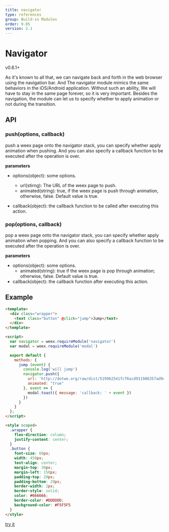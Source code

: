 ```yaml
---
title: navigator
type: references
group: Build-in Modules
order: 9.05
version: 2.1
---
```


# Navigator

<span class="weex-version">v0.6.1+</span>

As it's known to all that, we can navigate back and forth in the web browser using the navigation bar.
And The navigator module mimics the same behaviors in the iOS/Android application. Without such an ability, We will have to stay in the same page forever, so it is very important. Besides the navigation, the module can let us to specify whether to apply animation or not during the transition.

## API
### push(options, callback)

push a weex page onto the navigator stack, you can specify whether apply animation when pushing. And you can also specify a callback function to be executed after the operation is over.

**parameters**

* options(object): some options.
  * url(stirng): The URL of the weex page to push.
  * animated(string): true, if the weex page is push through animation, otherwise, false. Default value is true.

* callback(object): the callback function to be called after executing this action.

### pop(options, callback)

pop a weex page onto the navigator stack, you can specify whether apply animation when popping. And you can also specify a callback function to be executed after the operation is over.

**parameters**

* options(object): some options.
  * animated(string): true if the weex page is pop through animation; otherwise, false. Default value is true.
* callback(object): the callback function after executing this action.


## Example

```html
<template>
  <div class="wrapper">
    <text class="button" @click="jump">Jump</text>
  </div>
</template>

<script>
  var navigator = weex.requireModule('navigator')
  var modal = weex.requireModule('modal')

  export default {
    methods: {
      jump (event) {
        console.log('will jump')
        navigator.push({
          url: 'http://dotwe.org/raw/dist/519962541fcf6acd911986357ad9c2ed.js',
          animated: "true"
        }, event => {
          modal.toast({ message: 'callback: ' + event })
        })
      }
    }
  };
</script>

<style scoped>
  .wrapper {
    flex-direction: column;
    justify-content: center;
  }
  .button {
    font-size: 60px;
    width: 450px;
    text-align: center;
    margin-top: 30px;
    margin-left: 150px;
    padding-top: 20px;
    padding-bottom: 20px;
    border-width: 2px;
    border-style: solid;
    color: #666666;
    border-color: #DDDDDD;
    background-color: #F5F5F5
  }
</style>
```

[try it](http://dotwe.org/vue/5c670b07735ee6d08de5c8eb93f91f11)
